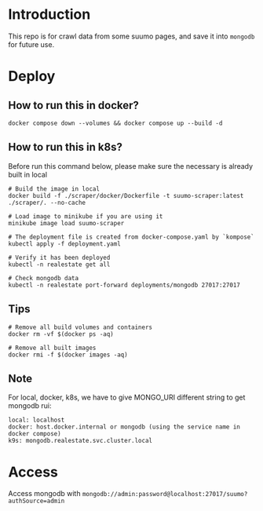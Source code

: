 # Introduction
This repo is for crawl data from some suumo pages, and save it into `mongodb` for future use.

# Deploy
## How to run this in docker?
```
docker compose down --volumes && docker compose up --build -d
```

## How to run this in k8s?
Before run this command below, please make sure the necessary is already built in local
```
# Build the image in local
docker build -f ./scraper/docker/Dockerfile -t suumo-scraper:latest ./scraper/. --no-cache

# Load image to minikube if you are using it
minikube image load suumo-scraper

# The deployment file is created from docker-compose.yaml by `kompose`
kubectl apply -f deployment.yaml

# Verify it has been deployed
kubectl -n realestate get all

# Check mongodb data
kubectl -n realestate port-forward deployments/mongodb 27017:27017
```

## Tips
```
# Remove all build volumes and containers
docker rm -vf $(docker ps -aq)

# Remove all built images
docker rmi -f $(docker images -aq)
```
## Note
For local, docker, k8s, we have to give MONGO_URI different string to get mongodb rui:
```
local: localhost
docker: host.docker.internal or mongodb (using the service name in docker compose)
k9s: mongodb.realestate.svc.cluster.local
```

# Access
Access mongodb with `mongodb://admin:password@localhost:27017/suumo?authSource=admin`
